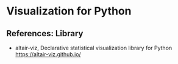 # Visualization for Python


## References: Library

+ altair-viz, Declarative statistical visualization library for Python https://altair-viz.github.io/
